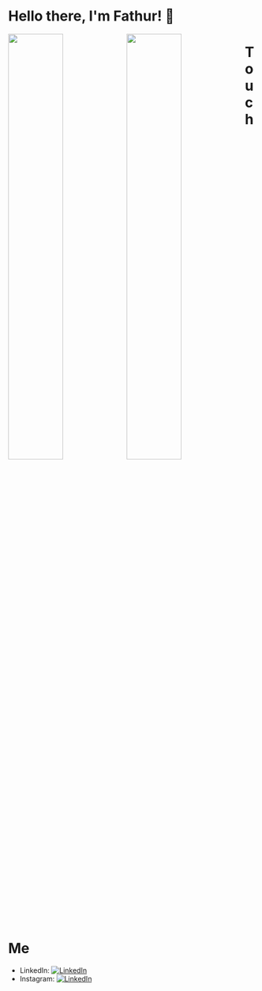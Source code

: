 # Hello there, I'm Fathur! 👋

<img align="left" width="47%" src="https://github-readme-stats.vercel.app/api?username=FathurAnshari&show_icons=true&theme=radical"/>

<img align="left" width="47%" src="https://github-readme-stats.vercel.app/api/top-langs/?username=FathurAnshari&layout=compact"/>

# Touch Me
<ul>
  <li>LinkedIn: <a href="https://www.linkedin.com/in/fathurmfa/" target="_blank"><img alt="LinkedIn" src="https://img.shields.io/badge/linkedin-%230077B5.svg?style=for-the-badge&logo=linkedin&logoColor=white"/></a>
  </li>
  <li>Instagram: <a href="https://www.instagram.com/alanshari__/" target="_blank"><img alt="LinkedIn" src="https://img.shields.io/badge/Instagram-%23E4405F.svg?style=for-the-badge&logo=Instagram&logoColor=white"/></a>
  </li>
</ul>



